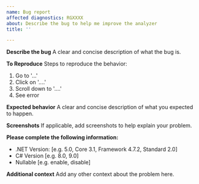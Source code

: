 ```yaml
---
name: Bug report
affected diagnostics: RGXXXX
about: Describe the bug to help me improve the analyzer
title: ''

---
```


**Describe the bug**
A clear and concise description of what the bug is.

**To Reproduce**
Steps to reproduce the behavior:
1. Go to '...'
2. Click on '....'
3. Scroll down to '....'
4. See error

**Expected behavior**
A clear and concise description of what you expected to happen.

**Screenshots**
If applicable, add screenshots to help explain your problem.

**Please complete the following information:**
 - .NET Version: [e.g. 5.0, Core 3.1, Framework 4.7.2, Standard 2.0]
 - C# Version [e.g. 8.0, 9.0]
 - Nullable [e.g. enable, disable]

**Additional context**
Add any other context about the problem here.
